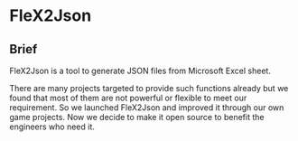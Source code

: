 # FleX2Json
## Brief
FleX2Json is a tool to generate JSON files from Microsoft Excel sheet. 

There are many projects targeted to provide such functions already but we found that most of them are not powerful or flexible to meet our requirement. So we launched FleX2Json and improved it through our own game projects. Now we decide to make it open source to benefit the engineers who need it. 

